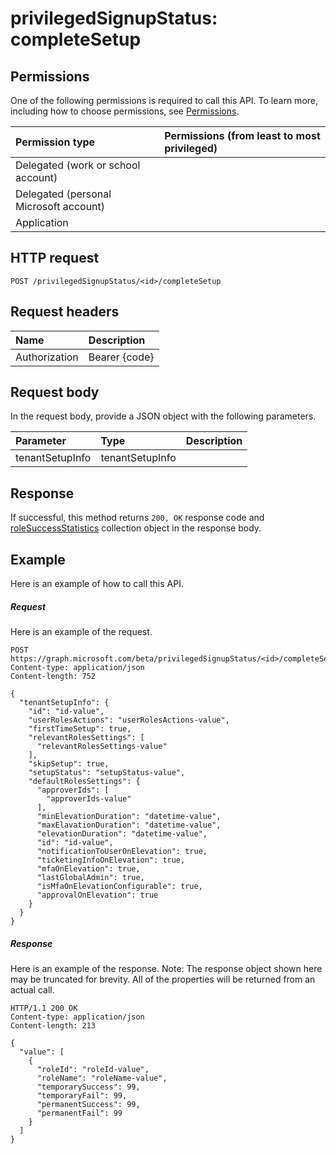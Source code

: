 # privilegedSignupStatus: completeSetup


## Permissions
One of the following permissions is required to call this API. To learn more, including how to choose permissions, see [Permissions](../../../concepts/permissions_reference.md).

|Permission type      | Permissions (from least to most privileged)              |
|:--------------------|:---------------------------------------------------------|
|Delegated (work or school account) |    |
|Delegated (personal Microsoft account) |    |
|Application |  | 

## HTTP request
<!-- { "blockType": "ignored" } -->
```http
POST /privilegedSignupStatus/<id>/completeSetup

```
## Request headers
| Name       | Description|
|:---------------|:----------|
| Authorization  | Bearer {code}|

## Request body
In the request body, provide a JSON object with the following parameters.

| Parameter	   | Type	|Description|
|:---------------|:--------|:----------|
|tenantSetupInfo|tenantSetupInfo||

## Response
If successful, this method returns `200, OK` response code and [roleSuccessStatistics](../resources/rolesuccessstatistics.md) collection object in the response body.

## Example
Here is an example of how to call this API.
##### Request
Here is an example of the request.
<!-- {
  "blockType": "request",
  "name": "privilegedsignupstatus_completesetup"
}-->
```http
POST https://graph.microsoft.com/beta/privilegedSignupStatus/<id>/completeSetup
Content-type: application/json
Content-length: 752

{
  "tenantSetupInfo": {
    "id": "id-value",
    "userRolesActions": "userRolesActions-value",
    "firstTimeSetup": true,
    "relevantRolesSettings": [
      "relevantRolesSettings-value"
    ],
    "skipSetup": true,
    "setupStatus": "setupStatus-value",
    "defaultRolesSettings": {
      "approverIds": [
        "approverIds-value"
      ],
      "minElevationDuration": "datetime-value",
      "maxElavationDuration": "datetime-value",
      "elevationDuration": "datetime-value",
      "id": "id-value",
      "notificationToUserOnElevation": true,
      "ticketingInfoOnElevation": true,
      "mfaOnElevation": true,
      "lastGlobalAdmin": true,
      "isMfaOnElevationConfigurable": true,
      "approvalOnElevation": true
    }
  }
}
```

##### Response
Here is an example of the response. Note: The response object shown here may be truncated for brevity. All of the properties will be returned from an actual call.
<!-- {
  "blockType": "response",
  "truncated": true,
  "@odata.type": "microsoft.graph.roleSuccessStatistics",
  "isCollection": true
} -->
```http
HTTP/1.1 200 OK
Content-type: application/json
Content-length: 213

{
  "value": [
    {
      "roleId": "roleId-value",
      "roleName": "roleName-value",
      "temporarySuccess": 99,
      "temporaryFail": 99,
      "permanentSuccess": 99,
      "permanentFail": 99
    }
  ]
}
```

<!-- uuid: 8fcb5dbc-d5aa-4681-8e31-b001d5168d79
2015-10-25 14:57:30 UTC -->
<!-- {
  "type": "#page.annotation",
  "description": "privilegedSignupStatus: completeSetup",
  "keywords": "",
  "section": "documentation",
  "tocPath": ""
}-->